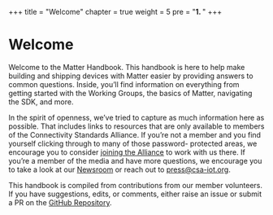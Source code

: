 +++
title = "Welcome"
chapter = true
weight = 5
pre = "<b>1. </b>"
+++


# Welcome

Welcome to the Matter Handbook. This handbook is here to help make building and shipping devices
with Matter easier by providing answers to common questions. Inside, you’ll find information on
everything from getting started with the Working Groups, the basics of Matter, navigating the SDK,
and more.

In the spirit of openness, we’ve tried to capture as much information here as possible. That
includes links to resources that are only available to members of the Connectivity Standards
Alliance. If you’re not a member and you find yourself clicking through to many of those password-
protected areas, we encourage you to consider
[joining the Alliance](https://csa-iot.org/become-member/) to work with us there. If you’re a member
of the media and have more questions, we encourage you to take a look at our
[Newsroom](https://csa-iot.org/newsroom/) or reach out to <press@csa-iot.org>.

This handbook is compiled from contributions from our member volunteers. If you have suggestions,
edits, or comments, either raise an issue or submit a PR on the
[GitHub Repository](https://github.com/project-chip/matter-handbook).
